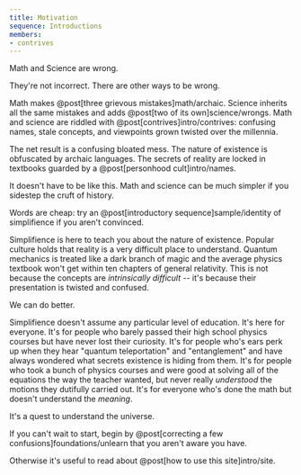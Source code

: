 ```yaml
---
title: Motivation
sequence: Introductions
members:
- contrives
---
```


Math and Science are wrong.

They're not incorrect. There are other ways to be wrong.

Math makes @post[three grievous mistakes]math/archaic. Science inherits all the same mistakes and adds @post[two of its own]science/wrongs. Math and science are riddled with @post[contrives]intro/contrives: confusing names, stale concepts, and viewpoints grown twisted over the millennia.

The net result is a confusing bloated mess. The nature of existence is obfuscated by archaic languages. The secrets of reality are locked in textbooks guarded by a @post[personhood cult]intro/names.

It doesn't have to be like this. Math and science can be much simpler if you sidestep the cruft of history.

<aside class="info" markdown="block">
Words are cheap: try an @post[introductory sequence]sample/identity of simplifience if you aren't convinced.
</aside>

Simplifience is here to teach you about the nature of existence. Popular culture holds that reality is a very difficult place to understand. Quantum mechanics is treated like a dark branch of magic and the average physics textbook won't get within ten chapters of general relativity. This is not because the concepts are *intrinsically difficult* -- it's because their presentation is twisted and confused.

We can do better.

Simplifience doesn't assume any particular level of education. It's here for everyone. It's for people who barely passed their high school physics courses but have never lost their curiosity. It's for people who's ears perk up when they hear "quantum teleportation" and "entanglement" and have always wondered what secrets existence is hiding from them. It's for people who took a bunch of physics courses and were good at solving all of the equations the way the teacher wanted, but never really *understood* the motions they dutifully carried out. It's for everyone who's done the math but doesn't understand the *meaning*.

It's a quest to understand the universe.

If you can't wait to start, begin by @post[correcting a few confusions]foundations/unlearn that you aren't aware you have.

Otherwise it's useful to read about @post[how to use this site]intro/site.
